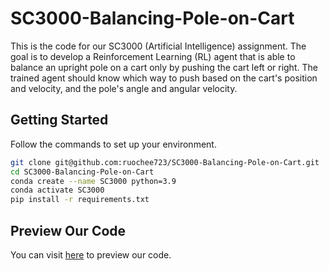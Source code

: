 # SC3000-Balancing-Pole-on-Cart

This is the code for our SC3000 (Artificial Intelligence) assignment. The goal is to develop a Reinforcement Learning (RL) agent that is able to balance an upright pole on a cart only by pushing the cart left or right. The trained agent should know which way to push based on the cart's position and velocity, and the pole's angle and angular velocity.

## Getting Started

Follow the commands to set up your environment.

```bash
git clone git@github.com:ruochee723/SC3000-Balancing-Pole-on-Cart.git
cd SC3000-Balancing-Pole-on-Cart
conda create --name SC3000 python=3.9
conda activate SC3000
pip install -r requirements.txt
```

## Preview Our Code

You can visit [here](https://ruochee723.github.io/SC3000-Balancing-Pole-on-Cart/) to preview our code.
